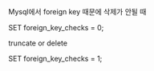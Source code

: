 Mysql에서 foreign key 때문에 삭제가 안될 때

SET foreign_key_checks = 0;

truncate or delete

SET foreign_key_checks = 1;


[jekyll-docs]: https://jekyllrb.com/docs/home
[jekyll-gh]:   https://github.com/jekyll/jekyll
[jekyll-talk]: https://talk.jekyllrb.com/
